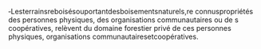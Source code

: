 ‐Lesterrainsreboisésouportantdesboisementsnaturels,re connuspropriétés des personnes physiques, des organisations communautaires ou de s coopératives, relèvent du domaine forestier privé de ces personnes physiques, organisations communautairesetcoopératives.